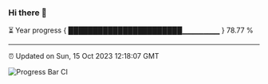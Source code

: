 ### Hi there 👋

⏳ Year progress { ███████████████████████▁▁▁▁▁▁▁ } 78.77 %

---

⏰ Updated on Sun, 15 Oct 2023 12:18:07 GMT

![Progress Bar CI](https://github.com/liununu/liununu/workflows/Progress%20Bar%20CI/badge.svg)
